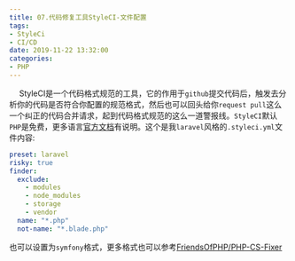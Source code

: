 ```yaml
---
title: 07.代码修复工具StyleCI-文件配置
tags:
- StyleCi
- CI/CD
date: 2019-11-22 13:32:00
categories:
- PHP
---
```

&emsp; StyleCI是一个代码格式规范的工具，它的作用于`github`提交代码后，触发去分析你的代码是否符合你配置的规范格式，然后也可以回头给你`request pull`这么一个纠正的代码合并请求，起到代码格式规范的这么一道警报线。`StyleCI`默认`PHP`是免费，更多语言[官方文档](https://docs.styleci.io/configuration)有说明。这个是我`laravel`风格的`.styleci.yml`文件内容:

``` yml
preset: laravel
risky: true
finder:
  exclude:
    - modules
    - node_modules
    - storage
    - vendor
  name: "*.php"
  not-name: "*.blade.php"

```
也可以设置为`symfony`格式，更多格式也可以参考[FriendsOfPHP/PHP-CS-Fixer](https://github.com/FriendsOfPHP/PHP-CS-Fixer)